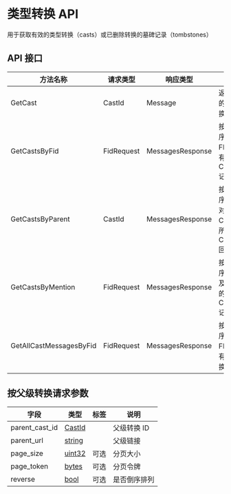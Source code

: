 # 类型转换 API

用于获取有效的类型转换（casts）或已删除转换的墓碑记录（tombstones）

## API 接口

| 方法名称                | 请求类型   | 响应类型         | 描述                                          |
| ----------------------- | ---------- | ---------------- | --------------------------------------------- |
| GetCast                 | CastId     | Message          | 返回指定的类型转换                            |
| GetCastsByFid           | FidRequest | MessagesResponse | 按时间倒序返回某 FID 的所有 CastAdd 记录      |
| GetCastsByParent        | CastId     | MessagesResponse | 按时间倒序返回针对某 Cast 的所有 CastAdd 回复 |
| GetCastsByMention       | FidRequest | MessagesResponse | 按时间倒序返回提及某 FID 的所有 CastAdd 记录  |
| GetAllCastMessagesByFid | FidRequest | MessagesResponse | 按时间倒序返回某 FID 的所有类型转换记录       |

## 按父级转换请求参数

| 字段           | 类型              | 标签 | 说明         |
| -------------- | ----------------- | ---- | ------------ |
| parent_cast_id | [CastId](#CastId) |      | 父级转换 ID  |
| parent_url     | [string](#string) |      | 父级链接     |
| page_size      | [uint32](#uint32) | 可选 | 分页大小     |
| page_token     | [bytes](#bytes)   | 可选 | 分页令牌     |
| reverse        | [bool](#bool)     | 可选 | 是否倒序排列 |

